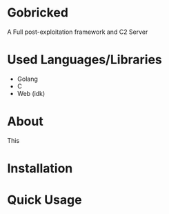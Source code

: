 # Gobricked
A Full post-exploitation framework and C2 Server
# Used Languages/Libraries
- Golang
- C
- Web (idk)
# About
This
# Installation
# Quick Usage